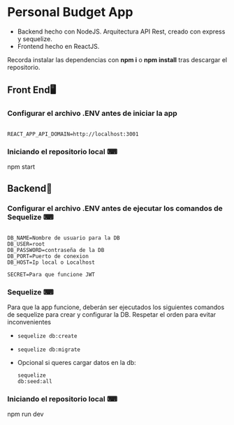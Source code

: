 # Personal Budget App

- Backend hecho con NodeJS. Arquitectura API Rest, creado con express y sequelize.
- Frontend hecho en ReactJS.

Recorda instalar las dependencias con **npm i** o **npm install** tras descargar el repositorio.

## Front End🖥

### Configurar el archivo .ENV antes de iniciar la app

<pre><code>
REACT_APP_API_DOMAIN=http://localhost:3001
</code></pre>

### Iniciando el repositorio local ⌨

npm start

## Backend🔩

### Configurar el archivo .ENV antes de ejecutar los comandos de Sequelize ⌨

<pre><code>
DB_NAME=Nombre de usuario para la DB
DB_USER=root
DB_PASSWORD=contraseña de la DB
DB_PORT=Puerto de conexion
DB_HOST=Ip local o Localhost

SECRET=Para que funcione JWT
</code></pre>

### Sequelize ⌨

Para que la app funcione, deberán ser ejecutados los siguientes comandos de sequelize para crear y configurar la DB. Respetar el orden para evitar inconvenientes

- <pre><code>sequelize db:create</code></pre>
- <pre><code>sequelize db:migrate</code></pre>
- Opcional si queres cargar datos en la db: <pre><code>sequelize db:seed:all</code></pre>

### Iniciando el repositorio local ⌨

npm run dev
